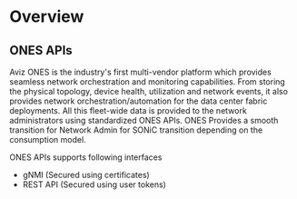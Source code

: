<!-- # Home
# Welcome to Ones-Api
ONES SDK for developers and Network Engineers
### Ones Python SDK
The goal is to create a Python SDK for existing ONES API infrastructure. It helps to connect and perform all actions that are currently performing using API, with the help of functions.

### Usage-
* It can be used by existing ONES users and help to get stats related to their infrastructure.
* People will be able to integrate ONES with other products using ONES-SDK.
* Network Engineers get details related to switches, devices etc using commands.

### Tools and Technologies-
* Python (version 3.9.6)
* Modules - requests (It will help in making HTTP/S calls with API)
* setuputil (for creating python package that will install using pip install and can be used with
 any python codebase)

### Ones_Client-
ones_client is for developers and network engineers to connect and integrate with ONES API's functionality.

* SDK will contain `OnesClient`, that will contain multiple modules, and each module will perform 
  specified tasks. -->

# Overview
## ONES APIs 

Aviz ONES is the industry's first multi-vendor platform which provides seamless network orchestration and monitoring capabilities. From storing the physical topology, device health, utilization and network events, it also provides network orchestration/automation for the data center fabric deployments. All this fleet-wide data is provided to the network administrators using standardized ONES APIs. ONES Provides a smooth transition for Network Admin for SONiC transition depending on the consumption model.

ONES APIs supports following interfaces
- gNMI (Secured using certificates)
- REST API (Secured using user tokens)
